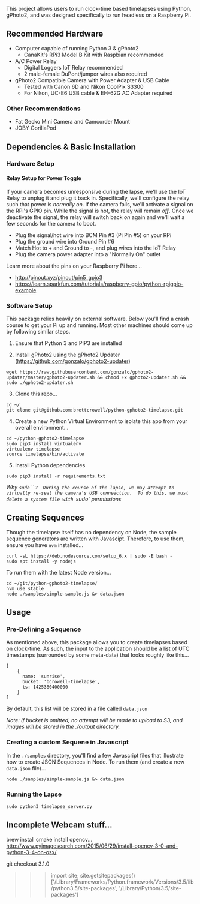 This project allows users to run clock-time based timelapses using Python, gPhoto2, and was designed specifically to run headless on a Raspberry Pi.

## Recommended Hardware

* Computer capable of running Python 3 & gPhoto2
  * CanaKit's RPi3 Model B Kit with Raspbian recommended
* A/C Power Relay
  * Digital Loggers IoT Relay recommended
  * 2 male-female DuPont/jumper wires also required
* gPhoto2 Compatible Camera with Power Adapter & USB Cable
  * Tested with Canon 6D and Nikon CoolPix S3300
  * For Nikon, UC-E6 USB cable & EH-62G AC Adapter required

### Other Recommendations

- Fat Gecko Mini Camera and Camcorder Mount
- JOBY GorillaPod

## Dependencies & Basic Installation

### Hardware Setup

#### Relay Setup for Power Toggle

If your camera becomes unresponsive during the lapse, we'll use the IoT Relay to unplug it and plug it back in.  Specifically, we'll configure the relay such that power is *normally on*.  If the camera fails, we'll activate a signal on the RPi's GPIO pin.  While the signal is hot, the relay will remain *off*.  Once we deactivate the signal, the relay will switch back *on* again and we'll wait a few seconds for the camera to boot.

- Plug the signal/hot wire into BCM Pin #3 (Pi Pin #5) on your RPi
- Plug the ground wire into Ground Pin #6
- Match Hot to + and Ground to -, and plug wires into the IoT Relay
- Plug the camera power adapter into a "Normally On" outlet

Learn more about the pins on your Raspberry Pi here...

* http://pinout.xyz/pinout/pin5_gpio3
* https://learn.sparkfun.com/tutorials/raspberry-gpio/python-rpigpio-example

### Software Setup

This package relies heavily on external software. Below you'll find a crash course to get your Pi up and running. Most other machines should come up by following similar steps.

1) Ensure that Python 3 and PIP3 are installed

2) Install gPhoto2 using the gPhoto2 Updater (https://github.com/gonzalo/gphoto2-updater)

```
wget https://raw.githubusercontent.com/gonzalo/gphoto2-updater/master/gphoto2-updater.sh && chmod +x gphoto2-updater.sh && sudo ./gphoto2-updater.sh
```

3) Clone this repo...

```
cd ~/
git clone git@github.com:brettcrowell/python-gphoto2-timelapse.git
```

4) Create a new Python Virtual Environment to isolate this app from your overall environment...

```
cd ~/python-gphoto2-timelapse
sudo pip3 install virtualenv
virtualenv timelapse
source timelapse/bin/activate
```

5) Install Python dependencies

```
sudo pip3 install -r requirements.txt
```

_Why `sudo``?  During the course of the lapse, we may attempt to virtually re-seat the camera's USB conneection.  To do this, we must delete a system file with `sudo` permissions_

## Creating Sequences

Though the timelapse itself has no dependency on Node, the sample sequence generators are written with Javascipt.  Therefore, to use them, ensure you have `nvm` installed...

```
curl -sL https://deb.nodesource.com/setup_6.x | sudo -E bash -
sudo apt install -y nodejs
```

To run them with the latest Node version...

```
cd ~/git/python-gphoto2-timelapse/
nvm use stable
node ./samples/simple-sample.js &> data.json
```

## Usage

### Pre-Defining a Sequence

As mentioned above, this package allows you to create timelapses based on clock-time.  As such, the input to the application should be a list of UTC timestamps (surrounded by some meta-data) that looks roughly like this...

```
[
    {
      name: 'sunrise',
      bucket: 'bcrowell-timelapse',
      ts: 1425380400000
    }
]
```

By default, this list will be stored in a file called `data.json`

_Note: If bucket is omitted, no attempt will be made to upload to S3, and images will be stored in the ./output directory._

### Creating a custom Sequene in Javascript

In the `./samples` directory, you'll find a few Javascript files that illustrate how to create JSON Sequences in Node.  To run them (and create a new `data.json` file)...

```
node ./samples/simple-sample.js &> data.json
```

### Running the Lapse

```
sudo python3 timelapse_server.py
```

## Incomplete Webcam stuff...

brew install cmake
install opencv...
http://www.pyimagesearch.com/2015/06/29/install-opencv-3-0-and-python-3-4-on-osx/

git checkout 3.1.0

>>> import site; site.getsitepackages()
['/Library/Frameworks/Python.framework/Versions/3.5/lib/python3.5/site-packages', '/Library/Python/3.5/site-packages']

```

